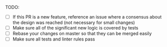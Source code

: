 <!--
  Thanks for filing a pull request on GraphQL Tools!

  Please look at the following checklist to ensure that your PR
  can be accepted quickly:
-->

TODO:

- [ ] If this PR is a new feature, reference an issue where a consensus about the design was reached (not necessary for small changes)
- [ ] Make sure all of the significant new logic is covered by tests
- [ ] Rebase your changes on master so that they can be merged easily
- [ ] Make sure all tests and linter rules pass
